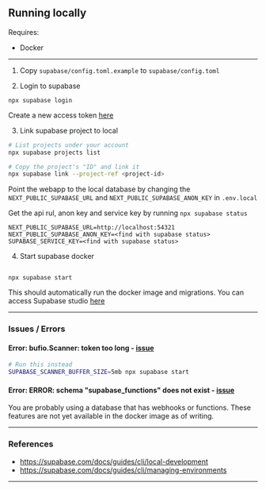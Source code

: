 ## Running locally

Requires:

-   Docker

---

1. Copy `supabase/config.toml.example` to `supabase/config.toml`

2. Login to supabase

```
npx supabase login
```

Create a new access token [here](https://app.supabase.com/account/tokens)

3. Link supabase project to local

```bash
# List projects under your account
npx supabase projects list

# Copy the project's "ID" and link it
npx supabase link --project-ref <project-id>
```

Point the webapp to the local database by changing the `NEXT_PUBLIC_SUPABASE_URL` and `NEXT_PUBLIC_SUPABASE_ANON_KEY` in `.env.local`

Get the api rul, anon key and service key by running `npx supabase status`

```
NEXT_PUBLIC_SUPABASE_URL=http://localhost:54321
NEXT_PUBLIC_SUPABASE_ANON_KEY=<find with supabase status>
SUPABASE_SERVICE_KEY=<find with supabase status>
```

4. Start supabase docker

```

npx supabase start

```

This should automatically run the docker image and migrations. You can access Supabase studio [here](http://localhost:54323)

---

### Issues / Errors

#### Error: bufio.Scanner: token too long - [issue](https://github.com/supabase/cli/issues/274#issuecomment-1278497195)

```bash
# Run this instead
SUPABASE_SCANNER_BUFFER_SIZE=5mb npx supabase start
```

#### Error: ERROR: schema "supabase_functions" does not exist - [issue](https://github.com/supabase/supabase/issues?q=is%3Aissue+is%3Aopen+supabase_functions)

You are probably using a database that has webhooks or functions.
These features are not yet available in the docker image as of writing.

---

### References

-   https://supabase.com/docs/guides/cli/local-development
-   https://supabase.com/docs/guides/cli/managing-environments

---

